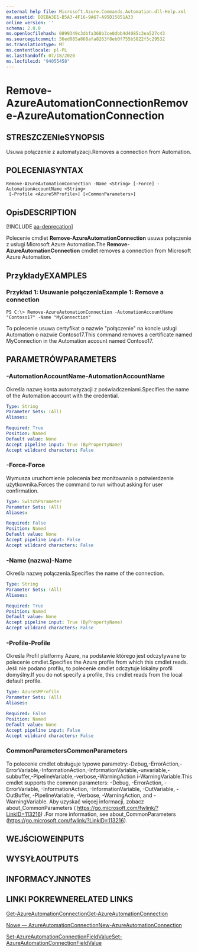 ```yaml
---
external help file: Microsoft.Azure.Commands.Automation.dll-Help.xml
ms.assetid: DDEBA3E1-B5A3-4F16-9A67-A95D15851A33
online version: ''
schema: 2.0.0
ms.openlocfilehash: 0899349c3dbfa368b3ce0dbb4d4085c3ea527c43
ms.sourcegitcommit: 56ed085a868afa8263f8eb0f755b5822f5c29532
ms.translationtype: MT
ms.contentlocale: pl-PL
ms.lasthandoff: 07/18/2020
ms.locfileid: "94055458"
---
```

# <span data-ttu-id="3a702-101">Remove-AzureAutomationConnection</span><span class="sxs-lookup"><span data-stu-id="3a702-101">Remove-AzureAutomationConnection</span></span>

## <span data-ttu-id="3a702-102">STRESZCZENIe</span><span class="sxs-lookup"><span data-stu-id="3a702-102">SYNOPSIS</span></span>

<span data-ttu-id="3a702-103">Usuwa połączenie z automatyzacji.</span><span class="sxs-lookup"><span data-stu-id="3a702-103">Removes a connection from Automation.</span></span>

## <span data-ttu-id="3a702-104">POLECENIA</span><span class="sxs-lookup"><span data-stu-id="3a702-104">SYNTAX</span></span>

```
Remove-AzureAutomationConnection -Name <String> [-Force] -AutomationAccountName <String>
 [-Profile <AzureSMProfile>] [<CommonParameters>]
```

## <span data-ttu-id="3a702-105">Opis</span><span class="sxs-lookup"><span data-stu-id="3a702-105">DESCRIPTION</span></span>

[!INCLUDE [aa-deprecation](../include/aa-deprecation.md)]

<span data-ttu-id="3a702-106">Polecenie cmdlet **Remove-AzureAutomationConnection** usuwa połączenie z usługi Microsoft Azure Automation.</span><span class="sxs-lookup"><span data-stu-id="3a702-106">The **Remove-AzureAutomationConnection** cmdlet removes a connection from Microsoft Azure Automation.</span></span>

## <span data-ttu-id="3a702-107">Przykłady</span><span class="sxs-lookup"><span data-stu-id="3a702-107">EXAMPLES</span></span>

### <span data-ttu-id="3a702-108">Przykład 1: Usuwanie połączenia</span><span class="sxs-lookup"><span data-stu-id="3a702-108">Example 1: Remove a connection</span></span>
```
PS C:\> Remove-AzureAutomationConnection -AutomationAccountName "Contoso17" -Name "MyConnection"
```

<span data-ttu-id="3a702-109">To polecenie usuwa certyfikat o nazwie "połączenie" na koncie usługi Automation o nazwie Contoso17.</span><span class="sxs-lookup"><span data-stu-id="3a702-109">This command removes a certificate named MyConnection in the Automation account named Contoso17.</span></span>

## <span data-ttu-id="3a702-110">PARAMETRÓW</span><span class="sxs-lookup"><span data-stu-id="3a702-110">PARAMETERS</span></span>

### <span data-ttu-id="3a702-111">-AutomationAccountName</span><span class="sxs-lookup"><span data-stu-id="3a702-111">-AutomationAccountName</span></span>
<span data-ttu-id="3a702-112">Określa nazwę konta automatyzacji z poświadczeniami.</span><span class="sxs-lookup"><span data-stu-id="3a702-112">Specifies the name of the Automation account with the credential.</span></span>

```yaml
Type: String
Parameter Sets: (All)
Aliases: 

Required: True
Position: Named
Default value: None
Accept pipeline input: True (ByPropertyName)
Accept wildcard characters: False
```

### <span data-ttu-id="3a702-113">-Force</span><span class="sxs-lookup"><span data-stu-id="3a702-113">-Force</span></span>
<span data-ttu-id="3a702-114">Wymusza uruchomienie polecenia bez monitowania o potwierdzenie użytkownika.</span><span class="sxs-lookup"><span data-stu-id="3a702-114">Forces the command to run without asking for user confirmation.</span></span>

```yaml
Type: SwitchParameter
Parameter Sets: (All)
Aliases: 

Required: False
Position: Named
Default value: None
Accept pipeline input: False
Accept wildcard characters: False
```

### <span data-ttu-id="3a702-115">-Name (nazwa)</span><span class="sxs-lookup"><span data-stu-id="3a702-115">-Name</span></span>
<span data-ttu-id="3a702-116">Określa nazwę połączenia.</span><span class="sxs-lookup"><span data-stu-id="3a702-116">Specifies the name of the connection.</span></span>

```yaml
Type: String
Parameter Sets: (All)
Aliases: 

Required: True
Position: Named
Default value: None
Accept pipeline input: True (ByPropertyName)
Accept wildcard characters: False
```

### <span data-ttu-id="3a702-117">-Profile</span><span class="sxs-lookup"><span data-stu-id="3a702-117">-Profile</span></span>
<span data-ttu-id="3a702-118">Określa Profil platformy Azure, na podstawie którego jest odczytywane to polecenie cmdlet.</span><span class="sxs-lookup"><span data-stu-id="3a702-118">Specifies the Azure profile from which this cmdlet reads.</span></span>
<span data-ttu-id="3a702-119">Jeśli nie podano profilu, to polecenie cmdlet odczytuje lokalny profil domyślny.</span><span class="sxs-lookup"><span data-stu-id="3a702-119">If you do not specify a profile, this cmdlet reads from the local default profile.</span></span>

```yaml
Type: AzureSMProfile
Parameter Sets: (All)
Aliases: 

Required: False
Position: Named
Default value: None
Accept pipeline input: False
Accept wildcard characters: False
```

### <span data-ttu-id="3a702-120">CommonParameters</span><span class="sxs-lookup"><span data-stu-id="3a702-120">CommonParameters</span></span>
<span data-ttu-id="3a702-121">To polecenie cmdlet obsługuje typowe parametry:-Debug,-ErrorAction,-ErrorVariable,-InformationAction,-InformationVariable,-unvariable,-subbuffer,-PipelineVariable,-verbose,-WarningAction i-WarningVariable.</span><span class="sxs-lookup"><span data-stu-id="3a702-121">This cmdlet supports the common parameters: -Debug, -ErrorAction, -ErrorVariable, -InformationAction, -InformationVariable, -OutVariable, -OutBuffer, -PipelineVariable, -Verbose, -WarningAction, and -WarningVariable.</span></span> <span data-ttu-id="3a702-122">Aby uzyskać więcej informacji, zobacz about_CommonParameters ( https://go.microsoft.com/fwlink/?LinkID=113216) .</span><span class="sxs-lookup"><span data-stu-id="3a702-122">For more information, see about_CommonParameters (https://go.microsoft.com/fwlink/?LinkID=113216).</span></span>

## <span data-ttu-id="3a702-123">WEJŚCIOWE</span><span class="sxs-lookup"><span data-stu-id="3a702-123">INPUTS</span></span>

## <span data-ttu-id="3a702-124">WYSYŁA</span><span class="sxs-lookup"><span data-stu-id="3a702-124">OUTPUTS</span></span>

## <span data-ttu-id="3a702-125">INFORMACYJN</span><span class="sxs-lookup"><span data-stu-id="3a702-125">NOTES</span></span>

## <span data-ttu-id="3a702-126">LINKI POKREWNE</span><span class="sxs-lookup"><span data-stu-id="3a702-126">RELATED LINKS</span></span>

[<span data-ttu-id="3a702-127">Get-AzureAutomationConnection</span><span class="sxs-lookup"><span data-stu-id="3a702-127">Get-AzureAutomationConnection</span></span>](./Get-AzureAutomationConnection.md)

[<span data-ttu-id="3a702-128">Nowe — AzureAutomationConnection</span><span class="sxs-lookup"><span data-stu-id="3a702-128">New-AzureAutomationConnection</span></span>](./New-AzureAutomationConnection.md)

[<span data-ttu-id="3a702-129">Set-AzureAutomationConnectionFieldValue</span><span class="sxs-lookup"><span data-stu-id="3a702-129">Set-AzureAutomationConnectionFieldValue</span></span>](./Set-AzureAutomationConnectionFieldValue.md)


